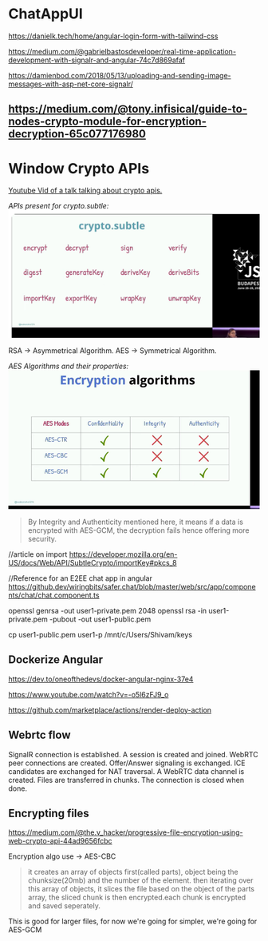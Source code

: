 # ChatAppUI

https://danielk.tech/home/angular-login-form-with-tailwind-css

https://medium.com/@gabrielbastosdeveloper/real-time-application-development-with-signalr-and-angular-74c7d869afaf

https://damienbod.com/2018/05/13/uploading-and-sending-image-messages-with-asp-net-core-signalr/

## https://medium.com/@tony.infisical/guide-to-nodes-crypto-module-for-encryption-decryption-65c077176980

# Window Crypto APIs

[Youtube Vid of a talk talking about crypto apis.](https://www.youtube.com/watch?v=cZTHGPn1jdU)

_APIs present for crypto.subtle:_
![Crypto APIs](learnings/image.png)

RSA -> Asymmetrical Algorithm.
AES -> Symmetrical Algorithm.

_AES Algorithms and their properties:_
![AES Algorithms ](learnings/AES-Algo.png)

> By Integrity and Authenticity mentioned here, it means if a data is encrypted with AES-GCM, the decryption fails hence offering more security.

//article on import
https://developer.mozilla.org/en-US/docs/Web/API/SubtleCrypto/importKey#pkcs_8

//Reference for an E2EE chat app in angular
https://github.dev/wiringbits/safer.chat/blob/master/web/src/app/components/chat/chat.component.ts

openssl genrsa -out user1-private.pem 2048
openssl rsa -in user1-private.pem -pubout -out user1-public.pem

cp user1-public.pem user1-p /mnt/c/Users/Shivam/keys

## Dockerize Angular

https://dev.to/oneofthedevs/docker-angular-nginx-37e4

https://www.youtube.com/watch?v=-o5l6zFJ9_o

https://github.com/marketplace/actions/render-deploy-action

## Webrtc flow

SignalR connection is established.
A session is created and joined.
WebRTC peer connections are created.
Offer/Answer signaling is exchanged.
ICE candidates are exchanged for NAT traversal.
A WebRTC data channel is created.
Files are transferred in chunks.
The connection is closed when done.

## Encrypting files

https://medium.com/@the.v_hacker/progressive-file-encryption-using-web-crypto-api-44ad9656fcbc

Encryption algo use -> AES-CBC

> it creates an array of objects first(called parts), object being the chunksize(20mb) and the number of the element. then iterating over this array of objects, it slices the file based on the object of the parts array, the sliced chunk is then encrypted.each chunk is encrypted and saved seperately.

This is good for larger files, for now we're going for simpler, we're going for AES-GCM
